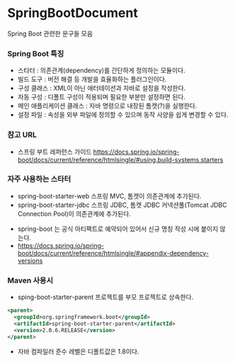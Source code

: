 # SpringBootDocument
Spring Boot 관련한 문구들 모음

### Spring Boot 특징
- 스타터 : 의존관계(dependency)를 간단하게 정의하는 모듈이다.
- 빌드 도구 : 버전 해결 등 개발을 효율화하는 플러그인이다.
- 구성 클래스 : XML이 아닌 애터테이션과 자바로 설정을 작성한다.
- 자동 구성 : 디폴트 구성이 적용되며 필요한 부분만 설정하면 된다.
- 메인 애플리케이션 클래스 : 자바 명령으로 내장된 톰캣(?)을 실행한다.
- 설정 파일 : 속성을 외부 파일에 정의할 수 있으며 동작 사양을 쉽게 변경할 수 있다.

### 참고 URL
- 스프링 부트 레퍼런스 가이드
  https://docs.spring.io/spring-boot/docs/current/reference/htmlsingle/#using.build-systems.starters

### 자주 사용하는 스타터
- spring-boot-starter-web
  스프링 MVC, 톰캣이 의존관계에 추가된다.
- spring-boot-starter-jdbc
  스프링 JDBC, 톰캣 JDBC 커넥션풀(Tomcat JDBC Connection Pool)이 의존관계에 추가된다.
  
* spring-boot 는 공식 아티팩트로 예약되어 있어서 신규 명칭 작성 시에 붙이지 않는다.
* https://docs.spring.io/spring-boot/docs/current/reference/htmlsingle/#appendix-dependency-versions

### Maven 사용시
- sping-boot-starter-parent 프로젝트를 부모 프로젝트로 상속한다.
```xml
<parent>
  <groupId>org.springframework.boot</groupId>
  <artifactId>spring-boot-starter-parent</artifactId>
  <version>2.0.6.RELEASE</version>
</parent>
```
- 자바 컴파일러 준수 레벨은 디폴트값은 1.8이다.

